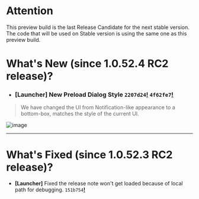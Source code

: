 # Attention
This preview build is the last Release Candidate for the next stable version. The code that will be used on Stable version is using the same one as this preview build.

# What's New (since 1.0.52.4 RC2 release)?
- ### [Launcher] New Preload Dialog Style ``2207d24``[**!**](https://github.com/neon-nyan/CollapseLauncher/commit/2207d2407813a99c5dcb4ce2c717e45d30907783) ``4f62fe7``[**!**](https://github.com/neon-nyan/CollapseLauncher/commit/4f62fe7a2b4caf46d6daddb89a6ae73f34d98995)
> We have changed the UI from Notification-like appearance to a bottom-box, matches the style of the current UI.

![image](https://user-images.githubusercontent.com/30566970/198126872-5c1c7722-9d85-4710-8d9d-24b9cee96f66.png)

***

# What's Fixed (since 1.0.52.3 RC2 release)?
- **[Launcher]** Fixed the release note won't get loaded because of local path for debugging. ``151b754``[**!**](https://github.com/neon-nyan/CollapseLauncher/commit/151b75462e6aeaed8ab5c8d99768369477bbec89)